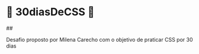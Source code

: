 <h1>🚀 30diasDeCSS 🚀 </h1>
##

Desafio proposto por Milena Carecho com o objetivo de praticar CSS por 30 dias
